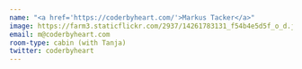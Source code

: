 ```yaml
---
name: "<a href='https://coderbyheart.com/'>Markus Tacker</a>"
image: https://farm3.staticflickr.com/2937/14261783131_f54b4e5d5f_o_d.jpg
email: m@coderbyheart.com
room-type: cabin (with Tanja)
twitter: coderbyheart
---
```

